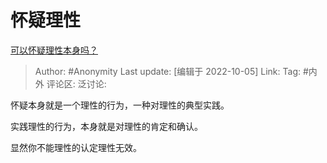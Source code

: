 # 怀疑理性
[可以怀疑理性本身吗？](https://www.zhihu.com/question/548354239/answer/2702217829)

> Author: #Anonymity
> Last update: [编辑于 2022-10-05]
> Link:
> Tag: #内外
> 评论区:
> 泛讨论:

怀疑本身就是一个理性的行为，一种对理性的典型实践。

实践理性的行为，本身就是对理性的肯定和确认。

显然你不能理性的认定理性无效。
